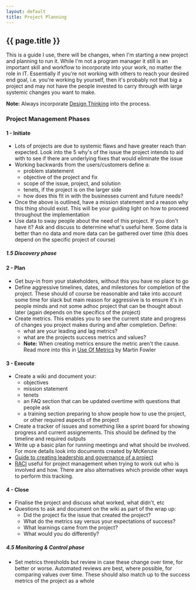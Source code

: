 ```yaml
---
layout: default
title: Project Planning
---
```


## {{ page.title }}

This is a guide I use, there will be changes, when I'm starting a new project and planning to run it. While I'm not a program manager it still is an important skill and workflow to incorporate into your work, no matter the role in IT. Essentially if you're not working with others to reach your desired end goal, i.e. you're working by yourself, then it's probably not that big a project and may not have the people invested to carry through with large systemic changes you want to make.

**Note:** Always incorporate [Design Thinking](https://education.nsw.gov.au/teaching-and-learning/curriculum/key-learning-areas/stem/early-stage-1-to-stage-3/project-based-learning-and-design-thinking/phases-of-design-thinking) into the process.

### Project Management Phases

#### 1 - Initiate

* Lots of projects are due to systemic flaws and have greater reach than expected. Look into the 5 why's of the issue the project intends to aid with to see if there are underlying fixes that would eliminate the issue
* Working backwards from the users/customers define a:
  * problem statetement
  * objective of the project and fix
  * scope of the issue, project, and solution
  * tenets, if the project is on the larger side
  * how does this fit in with the businesses current and future needs?
* Once the above is outlined, have a mission statement and a reason why this thing should exist. This will be your guiding light on how to proceed throughout the implementation
* Use data to sway people about the need of this project. If you don't have it? Ask and discuss to determine what's useful here. Some data is better than no data and more data can be gathered over time (this does depend on the specific project of course)

##### 1.5 Discovery phase

#### 2 - Plan

* Get buy-in from your stakeholders, without this you have no place to go
* Define aggressive timelines, dates, and milestones for completion of the project. These should of course be reasonable and take into account some time for slack but main reason for aggressive is to ensure it's in people minds and not some adhoc project that can be thought about later (again depends on the specifics of the project)
* Create metrics. This enables you to see the current state and progress of changes you project makes during and after completion. Define:
  * what are your leading and lag metrics?
  * what are the projects success metrics and values?
  * **Note:** When creating metrics ensure the metric aren't the cause. Read more into this in [Use Of Metrics](https://www.martinfowler.com/articles/useOfMetrics.html) by Martin Fowler

#### 3 - Execute

* Create a wiki and document your:
  * objectives
  * mission statement
  * tenets
  * an FAQ section that can be updated overtime with questions that people ask
  * a training section preparing to show people how to use the project, or other required aspects of the project
* Create a tracker of issues and something like a sprint board for showing progress and current assignements. This should be defined by the timeline and required outputs
* Write up a basic plan for running meetings and what should be involved. For more details look into documents created by McKenzie
* [Guide to creating leadership and governance of a project](https://opensource.guide/leadership-and-governance/)
* [RACI](https://racichart.org/the-raci-model/) useful for project management when trying to work out who is involved and how. There are also alternatives which provide other ways to perform this tracking.

#### 4 - Close

* Finalise the project and discuss what worked, what didn't, etc
* Questions to ask and document on the wiki as part of the wrap up:
  * Did the project fix the issue that created the project?
  * What do the metrics say versus your expectations of success?
  * What learnings came from the project?
  * What would you do differently?

##### 4.5 Monitoring & Control phase

* Set metrics thresholds but review in case these change over time, for better or worse. Automated reviews are best, where possible, for comparing values over time. These should also match up to the success metrics of the project as a whole
